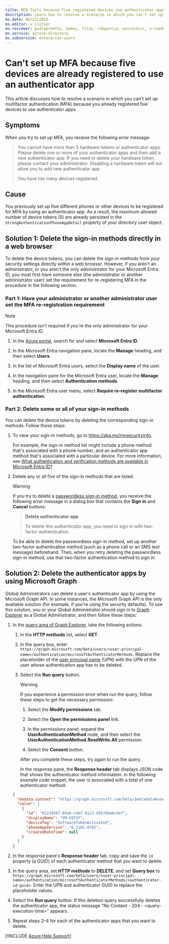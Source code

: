 ```yaml
---
title: MFA fails because five registered devices use authenticator apps
description: Learn how to resolve a scenario in which you can't set up multifactor authentication (MFA) because you already registered five devices to use authenticator apps.
ms.date: 06/23/2023
ms.editor: v-jsitser
ms.reviewer: gudlapreethi, bemey, filuz, robgarcia, azureidcic, v-leedennis
ms.service: active-directory
ms.subservice: enterprise-users
---
```

# Can't set up MFA because five devices are already registered to use an authenticator app

This article discusses how to resolve a scenario in which you can't set up multifactor authentication (MFA) because you already registered five devices to use authenticator apps.

## Symptoms

When you try to set up MFA, you receive the following error message:

> You cannot have more than 5 hardware tokens or authenticator apps. Please delete one or more of your authenticator apps and then add a new authenticator app. If you need to delete your hardware token, please contact your administrator. Disabling a hardware token will not allow you to add new authenticator app.
>
> You have too many devices registered.

## Cause

You previously set up five different phones or other devices to be registered for MFA by using an authenticator app. As a result, the maximum allowed number of device tokens (5) are already persisted in the `StrongAuthenticationPhoneAppDetail` property of your directory user object.

## Solution 1: Delete the sign-in methods directly in a web browser

To delete the device tokens, you can delete the sign-in methods from your security settings directly within a web browser. However, if you aren't an administrator, or you aren't the only administrator for your Microsoft Entra ID, you must first have someone else (the administrator or another administrator user) set the requirement for re-registering MFA in the procedure in the following section.

### Part 1: Have your administrator or another administrator user set the MFA re-registration requirement

> [!NOTE]  
> This procedure isn't required if you're the only administrator for your Microsoft Entra ID.

1. In the [Azure portal](https://portal.azure.com), search for and select **Microsoft Entra ID**.

1. In the Microsoft Entra navigation pane, locate the **Manage** heading, and then select **Users**.

1. In the list of Microsoft Entra users, select the **Display name** of the user.

1. In the navigation pane for the Microsoft Entra user, locate the **Manage** heading, and then select **Authentication methods**.

1. In the Microsoft Entra user menu, select **Require re-register multifactor authentication**.

### Part 2: Delete some or all of your sign-in methods

You can delete the device tokens by deleting the corresponding sign-in methods. Follow these steps:

1. To view your sign-in methods, go to <https://aka.ms/mysecurityinfo>.

   For example, the sign-in method list might include a phone method that's associated with a phone number, and an authenticator app method that's associated with a particular device. For more information, see [What authentication and verification methods are available in Microsoft Entra ID?](/azure/active-directory/authentication/concept-authentication-methods)

1. Delete any or all five of the sign-in methods that are listed.

   > [!WARNING]  
   > If you try to delete a [passwordless sign-in method](/azure/active-directory/authentication/concept-authentication-passwordless), you receive the following error message in a dialog box that contains the **Sign in** and **Cancel** buttons:
   >
   > > **Delete authenticator app**
   > >
   > > To delete this authenticator app, you need to sign in with two-factor authentication.
   >
   > To be able to delete the passwordless sign-in method, set up another two-factor authentication method (such as a phone call or an SMS text message) beforehand. Then, when you retry deleting the passwordless sign-in method, use that two-factor authentication method to sign in.

## Solution 2: Delete the authenticator apps by using Microsoft Graph

Global Administrators can delete a user's authenticator app by using the Microsoft Graph API. In some instances, the Microsoft Graph API is the only available solution (for example, if you're using the security defaults). To use this solution, you or your Global Administrator should sign in to [Graph Explorer](https://developer.microsoft.com/graph/graph-explorer) as a Global Administrator, and then follow these steps:

1. In the [query area of Graph Explorer](/graph/graph-explorer/graph-explorer-features#query-area), take the following actions:

   1. In the **HTTP methods** list, select **GET**.

   1. In the query box, enter `https://graph.microsoft.com/beta/users/<user-principal-name>/authentication/microsoftAuthenticatorMethods`. Replace the placeholder of the [user principal name](/azure/active-directory/hybrid/connect/howto-troubleshoot-upn-changes) (UPN) with the UPN of the user whose authentication app has to be deleted.

   1. Select the **Run query** button.

      > [!WARNING]  
      > If you experience a permission error when run the query, follow these steps to get the necessary permission:
      >
      > 1. Select the **Modify permissions** tab.
      >
      > 1. Select the **Open the permissions panel** link.
      >
      > 1. In the permissions panel, expand the **UserAuthenticationMethod** node, and then select the **UserAuthenticationMethod.ReadWrite.All** permission.
      >
      > 1. Select the **Consent** button.
      >
      > After you complete these steps, try again to run the query.

      In the response pane, the **Response header** tab displays JSON code that shows the authenticator method information. In the following example code snippet, the user is associated with a total of one authenticator method:

   ```json
   {
     "@odata.context": "https://graph.microsoft.com/beta/$metadata#users('user%40contoso.com')/authentication/microsoftAuthenticatorMethods",
     "value": [
       {
         "id": "01234567-89ab-cdef-0123-456789abcdef",
         "displayName": "SM-G973F",
         "deviceTag": "SoftwareTokenActivated",
         "phoneAppVersion": "6.2102.0762",
         "createdDateTime": null
       }
     ]
   }
   ```

1. In the response pane's **Response header** tab, copy and save the `id` property (a GUID) of each authenticator method that you want to delete.

1. In the query area, set **HTTP methods** to **DELETE**, and set **Query box** to `https://graph.microsoft.com/beta/users/<user-principal-name>/authentication/microsoftAuthenticatorMethods/<authenticator-id-guid>`. Enter the UPN and authenticator GUID to replace the placeholder values.

1. Select the **Run query** button. If this deletion query successfully deletes the authenticator app, the status message "No Content - 204 - \<query-execution-time>" appears.

1. Repeat steps 2–4 for each of the authenticator apps that you want to delete.

[!INCLUDE [Azure Help Support](../../includes/azure-help-support.md)]
